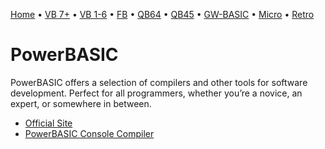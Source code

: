 [Home](https://gotbasic.com) • [VB 7+](vb.md) • [VB 1-6](vb6.md) • [FB](freebasic.md) • [QB64](qb64.md) • [QB45](qb.md) • [GW-BASIC](gw-basic.md) • [Micro](micro.md) • [Retro](retro.md)

# PowerBASIC

PowerBASIC offers a selection of compilers and other tools for software development. Perfect for all programmers, whether you’re a novice, an expert, or somewhere in between.

- [Official Site](https://www.powerbasic.com/)
- [PowerBASIC Console Compiler](https://www.powerbasic.com/powerbasic-console-compiler)
